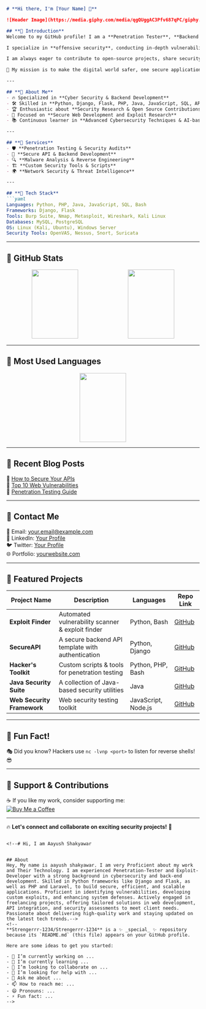 ```md
# **Hi there, I'm [Your Name] 👋**

![Header Image](https://media.giphy.com/media/qgQUggAC3Pfv687qPC/giphy.gif)

## **🔹 Introduction**
Welcome to my GitHub profile! I am a **Penetration Tester**, **Backend Developer**, and **Exploit Developer** passionate about cybersecurity, ethical hacking, and secure software development. With years of experience in cybersecurity and backend development, I have a deep understanding of network security, ethical hacking methodologies, and secure application development.

I specialize in **offensive security**, conducting in-depth vulnerability assessments, penetration testing, and exploit development to secure applications and networks from real-world threats. My expertise spans across multiple programming languages and security tools, allowing me to create efficient, scalable, and secure software solutions.

I am always eager to contribute to open-source projects, share security knowledge, and collaborate with other developers and security researchers. Whether it's **web security**, **API protection**, or **reverse engineering**, I am constantly exploring new techniques to enhance security and performance.

🚀 My mission is to make the digital world safer, one secure application at a time!

---

## **🔹 About Me**
- 🔥 Specialized in **Cyber Security & Backend Development**
- 🛠 Skilled in **Python, Django, Flask, PHP, Java, JavaScript, SQL, API Security, Linux, and Bash Scripting**
- 🏆 Enthusiastic about **Security Research & Open Source Contributions**
- 🎯 Focused on **Secure Web Development and Exploit Research**
- 📚 Continuous learner in **Advanced Cybersecurity Techniques & AI-based Security Solutions**

---

## **🔹 Services**
- 🛡 **Penetration Testing & Security Audits**
- 🔗 **Secure API & Backend Development**
- 🔍 **Malware Analysis & Reverse Engineering**
- 🏗 **Custom Security Tools & Scripts**
- 🌍 **Network Security & Threat Intelligence**

---

## **🔹 Tech Stack**
```yaml
Languages: Python, PHP, Java, JavaScript, SQL, Bash
Frameworks: Django, Flask
Tools: Burp Suite, Nmap, Metasploit, Wireshark, Kali Linux
Databases: MySQL, PostgreSQL
OS: Linux (Kali, Ubuntu), Windows Server
Security Tools: OpenVAS, Nessus, Snort, Suricata
```

---

## **🔹 GitHub Stats**
<p align="center">
  <img src="https://github-readme-stats.vercel.app/api?username=yourusername&show_icons=true&theme=blue-green" width="49%" height="180px">
  <img src="https://github-readme-streak-stats.herokuapp.com/?user=yourusername&theme=blue-green" width="49%" height="180px">
</p>

---

## **🔹 Most Used Languages**
<p align="center">
  <img src="https://github-readme-stats.vercel.app/api/top-langs/?username=yourusername&layout=compact&theme=blue-green&langs_count=6" width="49%" height="180px">
</p>

---

## **🔹 Recent Blog Posts**
📌 [How to Secure Your APIs](https://yourblog.com/api-security)  
📌 [Top 10 Web Vulnerabilities](https://yourblog.com/top10-vulnerabilities)  
📌 [Penetration Testing Guide](https://yourblog.com/pentesting-guide)  

---

## **🔹 Contact Me**
📧 Email: your.email@example.com  
💼 LinkedIn: [Your Profile](https://linkedin.com/in/yourprofile)  
🐦 Twitter: [Your Profile](https://twitter.com/yourprofile)  
🌐 Portfolio: [yourwebsite.com](https://yourwebsite.com)  

---

## **🔹 Featured Projects**
| Project Name | Description | Languages | Repo Link |
|-------------|-------------|------------|------------|
| **Exploit Finder** | Automated vulnerability scanner & exploit finder | Python, Bash | [GitHub](https://github.com/yourusername/exploit-finder) |
| **SecureAPI** | A secure backend API template with authentication | Python, Django | [GitHub](https://github.com/yourusername/secureapi) |
| **Hacker's Toolkit** | Custom scripts & tools for penetration testing | Python, PHP, Bash | [GitHub](https://github.com/yourusername/hackers-toolkit) |
| **Java Security Suite** | A collection of Java-based security utilities | Java | [GitHub](https://github.com/yourusername/java-security-suite) |
| **Web Security Framework** | Web security testing toolkit | JavaScript, Node.js | [GitHub](https://github.com/yourusername/web-security-framework) |

---

## **🔹 Fun Fact!**
🎭 Did you know? Hackers use `nc -lvnp <port>` to listen for reverse shells! 😎

---

## **🔹 Support & Contributions**
☕ If you like my work, consider supporting me:  
[![Buy Me a Coffee](https://img.shields.io/badge/Buy%20Me%20a%20Coffee-Teal?style=for-the-badge&logo=buy-me-a-coffee)](https://www.buymeacoffee.com/yourprofile)

---

🔥 **Let's connect and collaborate on exciting security projects!** 🚀
```

<!--# Hi, I am Aayush Shakyawar


## About
Hey, My name is aayush shakyawar. I am very Proficient about my work and Their Technology. I am experienced Penetration-Tester and Exploit-Developer with a strong background in cybersecurity and back-end development. Skilled in Python frameworks like Django and Flask, as well as PHP and Laravel, to build secure, efficient, and scalable applications. Proficient in identifying vulnerabilities, developing custom exploits, and enhancing system defenses. Actively engaged in freelancing projects, offering tailored solutions in web development, API integration, and security assessments to meet client needs. Passionate about delivering high-quality work and staying updated on the latest tech trends.-->
<!--
**Strengerrr-1234/Strengerrr-1234** is a ✨ _special_ ✨ repository because its `README.md` (this file) appears on your GitHub profile.

Here are some ideas to get you started:

- 🔭 I’m currently working on ...
- 🌱 I’m currently learning ...
- 👯 I’m looking to collaborate on ...
- 🤔 I’m looking for help with ...
- 💬 Ask me about ...
- 📫 How to reach me: ...
- 😄 Pronouns: ...
- ⚡ Fun fact: ...
-->
